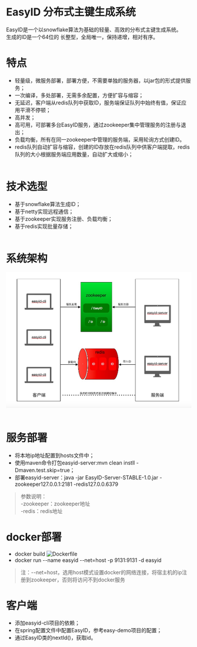 # EasyID 分布式主键生成系统

EasyID是一个以snowflake算法为基础的轻量、高效的分布式主键生成系统。<br/>
生成的ID是一个64位的 长整型，全局唯一，保持递增，相对有序。<br/>


# 特点

 - 轻量级，微服务部署，部署方便，不需要单独的服务器，以jar包的形式提供服务；<br/>
 - 一次编译，多处部署，无需多余配置，方便扩容与缩容；<br/>
 - 无延迟，客户端从redis队列中获取ID，服务端保证队列中始终有值，保证应用平滑不停顿；<br/>
 - 高并发；<br/>
 - 高可用，可部署多台EasyID服务，通过zookeeper集中管理服务的注册与退出；<br/>
 - 负载均衡，所有在同一zookeeper中管理的服务端，采用轮询方式创建ID。<br/>
 - redis队列自动扩容与缩容，创建的ID存放在redis队列中供客户端提取，redis队列的大小根据服务端应用数量，自动扩大或缩小；<br/>
  
  
# 技术选型

 - 基于snowflake算法生成ID；<br/>
 - 基于netty实现远程通信；<br/>
 - 基于zookeeper实现服务注册、负载均衡；<br/>
 - 基于redis实现批量存储；<br/>
  
  
# 系统架构

   ![image](https://github.com/fup1990/EasyID/blob/master/EasyID%E7%B3%BB%E7%BB%9F%E6%9E%B6%E6%9E%84%E5%9B%BE.png)
  
# 服务部署

 - 将本地ip地址配置到hosts文件中；<br/>
 - 使用maven命令打包easyid-server:mvn clean instll -Dmaven.test.skip=true；<br/>
 - 部署easyid-server：java -jar EasyID-Server-STABLE-1.0.jar -zookeeper127.0.0.1:2181 -redis127.0.0.6379<br/>
 >参数说明：<br/>
 >-zookeeper：zookeeper地址<br/>
 >-redis：redis地址<br/>

# docker部署
 - docker build ![Dockerfile](https://github.com/fup1990/EasyID/blob/master/Dockerfile)
 - docker run --name easyid --net=host -p 9131:9131 -d easyid<br/>
 >注：--net=host，选用host模式设置docker的网络连接，将宿主机的ip注册到zookeeper，否则将访问不到docker服务
  

# 客户端

 - 添加easyid-cli项目的依赖；<br/>
 - 在spring配置文件中配置EasyID，参考easy-demo项目的配置；<br/>
 - 通过EasyID类的nextId()，获取id。<br/>
